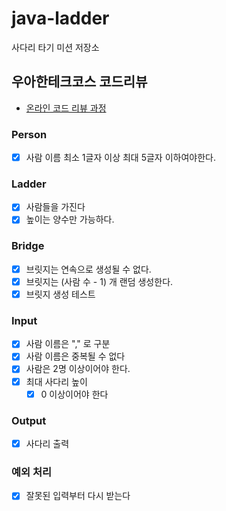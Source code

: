 # java-ladder

사다리 타기 미션 저장소

## 우아한테크코스 코드리뷰

- [온라인 코드 리뷰 과정](https://github.com/woowacourse/woowacourse-docs/blob/master/maincourse/README.md)

### Person

- [x] 사람 이름 최소 1글자 이상 최대 5글자 이하여야한다.

### Ladder

- [x] 사람들을 가진다
- [x] 높이는 양수만 가능하다.

### Bridge
- [x] 브릿지는 연속으로 생성될 수 없다.
- [x] 브릿지는 (사람 수 - 1) 개 랜덤 생성한다.
- [x] 브릿지 생성 테스트

### Input
- [x] 사람 이름은 "," 로 구분
- [x] 사람 이름은 중복될 수 없다
- [x] 사람은 2명 이상이어야 한다.
- [x] 최대 사다리 높이
  - [x] 0 이상이어야 한다

### Output
- [x] 사다리 출력

### 예외 처리
- [x] 잘못된 입력부터 다시 받는다